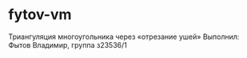# fytov-vm
Триангуляция многоугольника через «отрезание ушей»
Выполнил: Фытов Владимир, группа з23536/1
